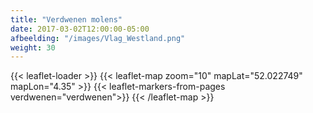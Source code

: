 ```yaml
---
title: "Verdwenen molens"
date: 2017-03-02T12:00:00-05:00
afbeelding: "/images/Vlag_Westland.png"
weight: 30
---
```

{{< leaflet-loader >}}
{{< leaflet-map zoom="10" mapLat="52.022749" mapLon="4.35" >}}
    {{< leaflet-markers-from-pages verdwenen="verdwenen">}}
{{< /leaflet-map >}}
